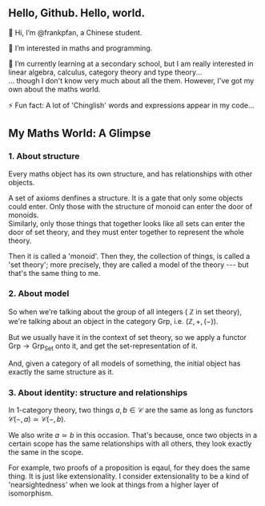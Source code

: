 ## Hello, Github. Hello, world.

👋 Hi, I’m @frankpfan, a Chinese student.

👀 I’m interested in maths and programming.

🌱 I’m currently learning at a secondary school, but I am really
interested in linear algebra, calculus, category theory and type theory...\
... though I don't know very much about all the them.
However, I've got my own about the maths world.

⚡ Fun fact: A lot of 'Chinglish' words and expressions appear in my code...

## My Maths World: A Glimpse

### 1. About structure

Every maths object has its own structure,
and has relationships with other objects.

A set of axioms denfines a structure. It is a gate that
only some objects could enter.
Only those with the structure of monoid can enter the door of monoids.\
Similarly, only those things that together looks like all sets can enter
the door of set theory, and they must enter together
to represent the whole theory.

Then it is called a 'monoid'.
Then they, the collection of things, is called a 'set theory';
more precisely, they are called a model of the theory --- but
that's the same thing to me.

### 2. About model

So when we're talking about the group of all integers
( $\mathbb Z$ in set theory),
we're talking about an object in the category $\mathsf{Grp}$,
i.e. $(\mathbb Z, +, (-))$.

But we usually have it in the context of set theory, so we apply a
functor $\mathsf{Grp} \to \mathsf{Grp}_{\mathsf{Set}}$ onto it,
and get the set-representation of it.

And, given a category of all models of something, the initial object
has exactly the same structure as it.

### 3. About identity: structure and relationships

In 1-category theory, two things $a, b \in \mathcal C$ are the same
as long as functors $\mathcal C(-, a) \simeq \mathcal C(-, b)$.

We also write $a \simeq b$ in this occasion. That's because,
once two objects in a certain scope has the same relationships
with all others, they look exactly the same in the scope.

For example, two proofs of a proposition is eqaul,
for they does the same thing.
It is just like extensionality. I consider extensionality to be a kind of
'nearsightedness' when we look at things from a higher layer of isomorphism.
